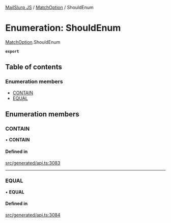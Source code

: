 [MailSlurp JS](../README.md) / [MatchOption](../modules/MatchOption.md) / ShouldEnum

# Enumeration: ShouldEnum

[MatchOption](../modules/MatchOption.md).ShouldEnum

**`export`**

## Table of contents

### Enumeration members

- [CONTAIN](MatchOption.ShouldEnum.md#contain)
- [EQUAL](MatchOption.ShouldEnum.md#equal)

## Enumeration members

### CONTAIN

• **CONTAIN**

#### Defined in

[src/generated/api.ts:3083](https://github.com/mailslurp/mailslurp-client/blob/6534d6f/src/generated/api.ts#L3083)

___

### EQUAL

• **EQUAL**

#### Defined in

[src/generated/api.ts:3084](https://github.com/mailslurp/mailslurp-client/blob/6534d6f/src/generated/api.ts#L3084)
